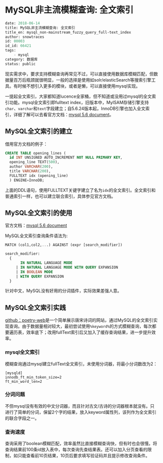 # MySQL非主流模糊查询: 全文索引

```meta
date: 2018-06-14
title: MySQL非主流模糊查询: 全文索引
title_en: mysql_non-mainstream_fuzzy_query_full-text_index
author: snowtraces
id: 00003
id_id: 66421
tags:
    - mysql
category: 数据库
status: public
```
现实需求中，要求支持模糊查询再常见不过，可以直接使用数据库模糊匹配，但数据量百万后瓶颈就很明显，一般的选择是使用如solr/elasticSearch等搜索引擎工具。有时候不想引入更多的模块，或者是懒，可以直接使用mysql实现。

一提起全文索引，大家都知道lucence全家桶，但不知道或没用过mysql的全文索引功能。mysql全文索引即fulltext index，旧版本中，MyISAM存储引擎支持`char`、`varchar`和`text`字段建立；自5.6.24版本起，InnoDB引擎也加入全文索引，详细了解可以去看官方文档：[mysql 5.6 document](https://dev.mysql.com/doc/refman/5.6/en/innodb-fulltext-index.html)。

## MySQL全文索引的建立

借用官方文档的例子：

```sql
CREATE TABLE opening_lines (
  id INT UNSIGNED AUTO_INCREMENT NOT NULL PRIMARY KEY,
  opening_line TEXT(500),
  author VARCHAR(200),
  title VARCHAR(200),
  FULLTEXT idx (opening_line)
  ) ENGINE=InnoDB;
```

上面的DDL语句，使用FULLTEXT关键字建立了名为`idx`的全文索引。全文索引和普通索引一样，也可以建立联合索引，具体参见官方文档。

## MySQL全文索引的使用

官方文档：[mysql 5.6 document](https://dev.mysql.com/doc/refman/5.6/en/innodb-fulltext-index.html)

MySQL全文索引查询条件语法为:

```sql
MATCH (col1,col2,...) AGAINST (expr [search_modifier])

search_modifier:
  {
       IN NATURAL LANGUAGE MODE
     | IN NATURAL LANGUAGE MODE WITH QUERY EXPANSION
     | IN BOOLEAN MODE
     | WITH QUERY EXPANSION
  }
```

针对中文，MySQL没有好用的分词插件，实际效果差强人意。

## MySQL全文索引实践

[github：poetry-web](https://github.com/snowtraces/poetry-web)是一个简单展示唐宋诗词的网站，通过MySQL的全文索引实现查询。由于数据量相对较大，最初尝试使用`%keyword%`的方式模糊查询，每次都要遍历表，效率底下；改用fullText索引后又加入了缓存查询结果，进一步提升效率。

### mysql全文索引

模糊查询通过mysql建立fullText全文索引，未使用分词器，将最小分词数改为2：

```config
[mysqld]
innodb_ft_min_token_size=2
ft_min_word_len=2
```

### 分词问题

不但mysql没有有效的中文分词器，而且针对古文/古诗的分词器根本就没有。只进行了简单的分词，保留2个字的结果，放入keyword属性列，该列作为全文索引的联合字段之一。

### 查询速度

查询采用了boolean模糊匹配，效率虽然比直接模糊查询快，但有时也会很慢。将查询结果前100条id放入表中，每次查询先查结果表。还可以加入分页查看的限制，如只能查看前10页结果，10页后要求填写验证码并且提示修改查询条件。